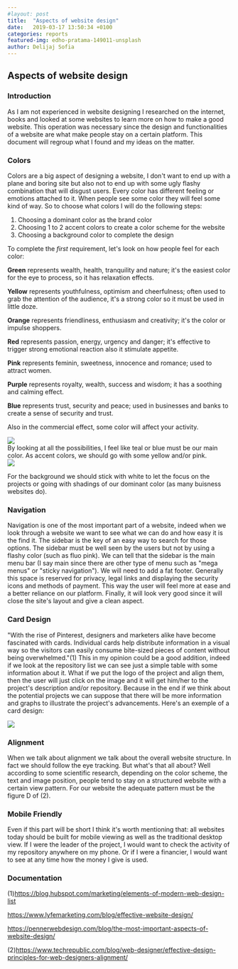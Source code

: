 ```yaml
---
#layout: post
title:  "Aspects of website design"
date:   2019-03-17 13:50:34 +0100
categories: reports
featured-img: edho-pratama-149011-unsplash
author: Delijaj Sofia
---
```


## Aspects of website design
### Introduction
As I am not experienced in website designing I researched on the internet, books and looked at some websites to learn more on how to make a good website. This operation was necessary since the design and functionalities of a website are what make people stay on a certain platform. This document will regroup what I found and my ideas on the matter.
### Colors
Colors are a big aspect of designing a website, I don't want to end up with a plane and boring site but also not to end up with some ugly flashy combination that will disgust users. Every color has different feeling or emotions attached to it. When people see some color they will feel some kind of way. So to choose what colors I will do the following steps:
1. Choosing a dominant color as the brand color
2. Choosing 1 to 2 accent colors to create a color scheme for the website
3. Choosing a background color to complete the design

To complete the _first_ requirement, let's look on how people feel for each color:

**Green** represents wealth, health, tranquility and nature; it's the easiest color for the eye to process, so it has relaxation effects.

**Yellow** represents youthfulness, optimism and cheerfulness; often used to grab the attention of the audience, it's a strong color so it must be used in little doze.

**Orange** represents friendliness, enthusiasm and creativity; it's the color or impulse shoppers.

**Red** represents passion, energy, urgency and danger; it's effective to trigger strong emotional reaction also it stimulate appetite.

**Pink** represents feminin, sweetness, innocence and romance; used to attract women.

**Purple** represents royalty, wealth, success and wisdom; it has a soothing and calming effect.

**Blue** represents trust, security and peace; used in businesses and banks to create a sense of security and trust.

Also in the commercial effect, some color will affect your activity.
<div style="max-width:1200px margin-left:auto margin-right:auto">
  <img src="https://github.com/Xoeseko/sdg.market/raw/gh-pages/assets/images/consumer-pychology-color.png" />
</div>
By looking at all the possibilities, I feel like teal or blue must be our main color.
As accent colors, we should go with some yellow and/or pink.
<div style="max-width:1200px margin-left:auto margin-right:auto">
  <img src="https://github.com/Xoeseko/sdg.market/raw/gh-pages/assets/images/colorSets.png" />
</div>

For the background we should stick with white to let the focus on the projects or going with shadings of our dominant color (as many buisness websites do).
### Navigation
Navigation is one of the most important part of a website, indeed when we look through a website we want to see what we can do and how easy it is the find it. The sidebar is the key of an easy way to search for those options. The sidebar must be well seen by the users but not by using a flashy color (such as fluo pink). We can tell that the sidebar is the main menu bar (I say main since there are other type of menu such as "mega menus" or "sticky navigation").
We will need to add a fat footer. Generally this space is reserved for privacy, legal links and displaying the security icons and methods of payment. This way the user will feel more at ease and a better reliance on our platform. Finally, it will look very good since it will close the site's layout and give a clean aspect.
### Card Design
"With the rise of Pinterest, designers and marketers alike have become fascinated with cards. Individual cards help distribute information in a visual way so the visitors can easily consume bite-sized pieces of content without being overwhelmed."(1) This in my opinion could be a good addition, indeed if we look at the repository list we can see just a simple table with some information about it. What if we put the logo of the project and align them, then the user will just click on the image and it will get him/her to the project's description and/or repository. Because in the end if we think about the potential projects we can suppose that there will be more information and graphs to illustrate the project's advancements.
Here's an exemple of a card design:
<div style="max-width:1200px margin-left:auto margin-right:auto">
  <img src="https://github.com/Xoeseko/sdg.market/raw/gh-pages/assets/images/card design.png"/>
</div>

### Alignment
When we talk about alignment we talk about the overall website structure. In fact we should follow the eye tracking. But what's that all about? Well according to some scientific research, depending on the color scheme, the text and image position, people tend to stay on a structured website with a certain view pattern. For our website the adequate pattern must be the figure D of (2).
### Mobile Friendly
Even if this part will be short I think it's worth mentioning that: all websites today should be built for mobile viewing as well as the traditional desktop view. If I were the leader of the project, I would want to check the activity of my repository anywhere on my phone. Or if I were a financier, I would want to see at any time how the money I give is used.

### Documentation
(1)https://blog.hubspot.com/marketing/elements-of-modern-web-design-list

https://www.lyfemarketing.com/blog/effective-website-design/

https://pennerwebdesign.com/blog/the-most-important-aspects-of-website-design/

(2)https://www.techrepublic.com/blog/web-designer/effective-design-principles-for-web-designers-alignment/
